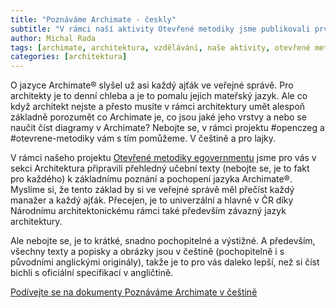 ```yaml
---
title: "Poznáváme Archimate - českly"
subtitle: "V rámci naší aktivity Otevřené metodiky jsme publikovali první verzi učebních textů v češtiné o jazyce Archimate pro nearchitekty."
author: Michal Rada
tags: [archimate, architektura, vzdělávání, naše aktivity, otevřené metodiky]
categories: [architektura]
---
```


O jazyce Archimate® slyšel už asi každý ajťák ve veřejné správě. Pro architekty je to denní chleba a je to pomalu jejich mateřský jazyk. Ale co když architekt nejste a přesto musíte v rámci architektury umět alespoň základně porozumět co Archimate je, co jsou jaké jeho vrstvy a nebo se naučit číst diagramy v Archimate? Nebojte se, v rámci projektu #openczeg a #otevrene-metodiky vám s tím pomůžeme. V češtině a pro lajky.

V rámci našeho projektu [Otevřené metodiky egovernmentu](http://openczeg.github.io/otevrene-metodiky) jsme pro vás v sekci Architektura připravili přehledný učební texty (nebojte se, je to fakt pro každého) k základnímu poznání a pochopení jazyka Archimate®. Myslíme si, že tento základ by si ve veřejné správě měl přečíst každý manažer a každý ajťák. Přecejen, je to univerzální a hlavně v ČR díky Národnímu architektonickému rámci také především závazný jazyk architektury.

Ale nebojte se, je to krátké, snadno pochopitelné a výstižné. A především, všechny texty a popisky a obrázky jsou v češtině (pochopitelně i s původními anglickými originály), takže je to pro vás daleko lepší, než si číst bichli s oficiální specifikací v angličtině.


[Podívejte se na dokumenty Poznáváme Archimate v češtině](https://openczeg.github.io//otevrene-metodiky/architektura/poznavame-archimate/)
